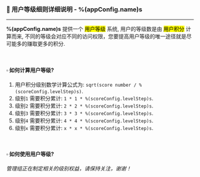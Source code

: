 ### :orange_book: 用户等级细则详细说明 - %(appConfig.name)s
---
**%(appConfig.name)s** 提供一个 <mark>用户等级</mark> 系统, 用户的等级数是由 <mark>用户积分</mark> 计算而来, 不同的等级会对应不同的访问权限，您要提高用户等级的唯一途径就是尽可能多的赚取更多的积分.

&emsp;

#### :white_small_square: 如何计算用户等级?
1. 用户积分级别数学计算公式为: `sqrt(score number / %(scoreConfig.levelStep)s)`.
1. 级别`1` 需要积分累计: `1 * 1 * %(scoreConfig.levelStep)s`.
1. 级别`2` 需要积分累计: `2 * 2 * %(scoreConfig.levelStep)s`.
1. 级别`3` 需要积分累计: `3 * 3 * %(scoreConfig.levelStep)s`.
1. 级别`4` 需要积分累计: `4 * 4 * %(scoreConfig.levelStep)s`.
1. 级别`x` 需要积分累计: `x * x * %(scoreConfig.levelStep)s`.

&emsp;

#### :white_small_square: 如何使用用户等级?
_管理组正在制定相关的级别权益，请保持关注，谢谢！_
